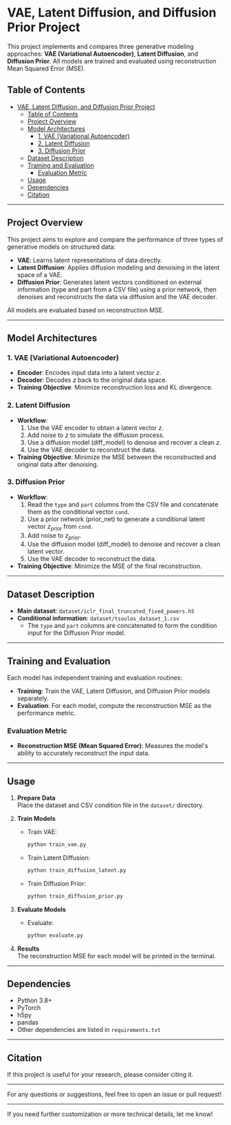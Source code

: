 # VAE, Latent Diffusion, and Diffusion Prior Project

This project implements and compares three generative modeling approaches: **VAE (Variational Autoencoder)**, **Latent Diffusion**, and **Diffusion Prior**. All models are trained and evaluated using reconstruction Mean Squared Error (MSE).

## Table of Contents

- [VAE, Latent Diffusion, and Diffusion Prior Project](#vae-latent-diffusion-and-diffusion-prior-project)
  - [Table of Contents](#table-of-contents)
  - [Project Overview](#project-overview)
  - [Model Architectures](#model-architectures)
    - [1. VAE (Variational Autoencoder)](#1-vae-variational-autoencoder)
    - [2. Latent Diffusion](#2-latent-diffusion)
    - [3. Diffusion Prior](#3-diffusion-prior)
  - [Dataset Description](#dataset-description)
  - [Training and Evaluation](#training-and-evaluation)
    - [Evaluation Metric](#evaluation-metric)
  - [Usage](#usage)
  - [Dependencies](#dependencies)
  - [Citation](#citation)

---

## Project Overview

This project aims to explore and compare the performance of three types of generative models on structured data:
- **VAE**: Learns latent representations of data directly.
- **Latent Diffusion**: Applies diffusion modeling and denoising in the latent space of a VAE.
- **Diffusion Prior**: Generates latent vectors conditioned on external information (type and part from a CSV file) using a prior network, then denoises and reconstructs the data via diffusion and the VAE decoder.

All models are evaluated based on reconstruction MSE.

---

## Model Architectures

### 1. VAE (Variational Autoencoder)
- **Encoder**: Encodes input data into a latent vector $z$.
- **Decoder**: Decodes $z$ back to the original data space.
- **Training Objective**: Minimize reconstruction loss and KL divergence.

### 2. Latent Diffusion
- **Workflow**:
    1. Use the VAE encoder to obtain a latent vector $z$.
    2. Add noise to $z$ to simulate the diffusion process.
    3. Use a diffusion model (diff_model) to denoise and recover a clean $z$.
    4. Use the VAE decoder to reconstruct the data.
- **Training Objective**: Minimize the MSE between the reconstructed and original data after denoising.

### 3. Diffusion Prior
- **Workflow**:
    1. Read the `type` and `part` columns from the CSV file and concatenate them as the conditional vector `cond`.
    2. Use a prior network (prior_net) to generate a conditional latent vector $z_{prior}$ from `cond`.
    3. Add noise to $z_{prior}$.
    4. Use the diffusion model (diff_model) to denoise and recover a clean latent vector.
    5. Use the VAE decoder to reconstruct the data.
- **Training Objective**: Minimize the MSE of the final reconstruction.

---

## Dataset Description

- **Main dataset**: `dataset/iclr_final_truncated_fixed_powers.h5`
- **Conditional information**: `dataset/tsoulos_dataset_1.csv`
    - The `type` and `part` columns are concatenated to form the condition input for the Diffusion Prior model.

---

## Training and Evaluation

Each model has independent training and evaluation routines:

- **Training**: Train the VAE, Latent Diffusion, and Diffusion Prior models separately.
- **Evaluation**: For each model, compute the reconstruction MSE as the performance metric.

### Evaluation Metric

- **Reconstruction MSE (Mean Squared Error)**: Measures the model's ability to accurately reconstruct the input data.

---

## Usage

1. **Prepare Data**  
   Place the dataset and CSV condition file in the `dataset/` directory.

2. **Train Models**
    - Train VAE:  
      ```bash
      python train_vae.py
      ```
    - Train Latent Diffusion:  
      ```bash
      python train_diffusion_latent.py
      ```
    - Train Diffusion Prior:  
      ```bash
      python train_diffusion_prior.py
      ```

3. **Evaluate Models**
    - Evaluate:  
      ```bash
      python evaluate.py
      ```


4. **Results**  
   The reconstruction MSE for each model will be printed in the terminal.

---

## Dependencies

- Python 3.8+
- PyTorch
- h5py
- pandas
- Other dependencies are listed in `requirements.txt`

---

## Citation

If this project is useful for your research, please consider citing it.

---

For any questions or suggestions, feel free to open an issue or pull request!

---

If you need further customization or more technical details, let me know!